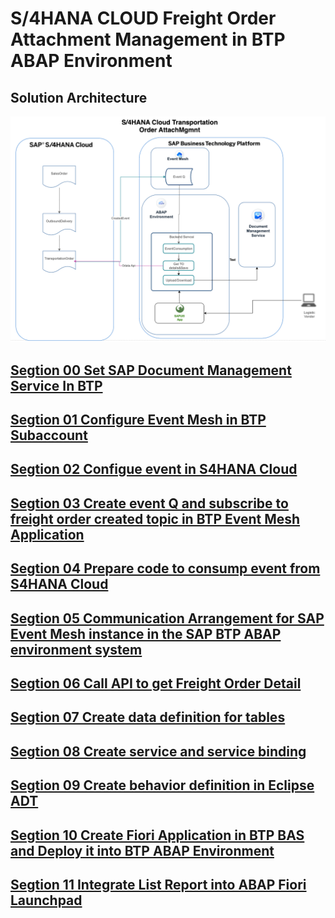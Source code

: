 # S/4HANA CLOUD Freight Order Attachment Management in BTP ABAP Environment

## Solution Architecture
![alt text](image.png)



## [Segtion 00 Set SAP Document Management Service In BTP](./Segtion%2000%20Set%20SAP%20Document%20Management%20Service%20In%20BTP/README.md)
## [Segtion 01 Configure Event Mesh in BTP Subaccount](./Segtion%2001%20Configure%20Event%20Mesh%20in%20BTP%20Subaccount/README.md)
## [Segtion 02 Configue event in S4HANA Cloud](./Segtion%2002%20Configue%20event%20in%20S4HANA%20Cloud/README.md)
## [Segtion 03 Create event Q and subscribe to freight order created topic in BTP Event Mesh Application](./Segtion%2003%20Create%20event%20Q%20and%20subscribe%20to%20freight%20order%20created%20topic%20in%20BTP%20Event%20Mesh%20Application/README.md)
## [Segtion 04 Prepare code to  consump event from S4HANA Cloud](./Segtion%2004%20Prepare%20code%20to%20%20consump%20event%20from%20S4HANA%20Cloud/README.md)
## [Segtion 05 Communication Arrangement for SAP Event Mesh instance in the SAP BTP ABAP environment system](./Segtion%2005%20Communication%20Arrangement%20for%20SAP%20Event%20Mesh%20instance%20in%20the%20SAP%20BTP%20ABAP%20environment%20system/README.md)
## [Segtion 06 Call API to get Freight Order Detail](./Segtion%2006%20Call%20API%20to%20get%20Freight%20Order%20Detail/README.md)
## [Segtion 07 Create  data definition for tables](./Segtion%2007%20Create%20%20data%20definition%20for%20tables/README.md)
## [Segtion 08 Create service and service binding](./Segtion%2008%20Create%20service%20and%20service%20binding/README.md)
## [Segtion 09 Create behavior definition in Eclipse ADT](./Segtion%2009%20Create%20behavior%20definition%20in%20Eclipse%20ADT/README.md)
## [Segtion 10 Create Fiori Application in BTP BAS and Deploy it into BTP ABAP Environment](./Segtion%2010%20Create%20Fiori%20Application%20in%20BTP%20BAS%20and%20Deploy%20it%20into%20BTP%20ABAP%20Environment/img/README.md)
## [Segtion 11 Integrate List Report into ABAP Fiori Launchpad](./Segtion%2011/README.md)



